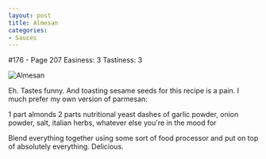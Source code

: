 ```yaml
---
layout: post
title: Almesan
categories:
- Sauces
---
```


#176 - Page 207
Easiness: 3
Tastiness: 3

![Almesan](https://lh4.googleusercontent.com/-wRyNSBPuNtE/TqMfUyOleSI/AAAAAAAAj-o/uWjrmah8Knk/s640/IMG_1212.jpg)

Eh. Tastes funny. And toasting sesame seeds for this recipe is a pain. I much prefer my own version of parmesan:

1 part almonds
2 parts nutritional yeast
dashes of garlic powder, onion powder, salt, italian herbs, whatever else you're in the mood for

Blend everything together using some sort of food processor and put on top of absolutely everything. Delicious.
